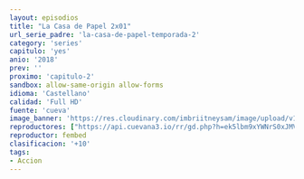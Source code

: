 ```yaml
---
layout: episodios
title: "La Casa de Papel 2x01"
url_serie_padre: 'la-casa-de-papel-temporada-2'
category: 'series'
capitulo: 'yes'
anio: '2018'
prev: ''
proximo: 'capitulo-2'
sandbox: allow-same-origin allow-forms
idioma: 'Castellano'
calidad: 'Full HD'
fuente: 'cueva'
image_banner: 'https://res.cloudinary.com/imbriitneysam/image/upload/v1546638641/casa-2-banner-min.jpg'
reproductores: ["https://api.cuevana3.io/rr/gd.php?h=ek5lbm9xYWNrS0xJMVp5b21KREk0dFBLbjVkaHhkRGdrOG1jbnBpUnhhS1ZzYXgycEtpVHFOUFVhSXlmeU0zRnZybWNhMnk3cEtDNXpxcUxuYWVpemNtU3FadVkyUT09"]
reproductor: fembed
clasificacion: '+10'
tags:
- Accion
---
```












